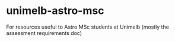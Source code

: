 # unimelb-astro-msc
For resources useful to Astro MSc students at Unimelb (mostly the assessment requirements doc)
